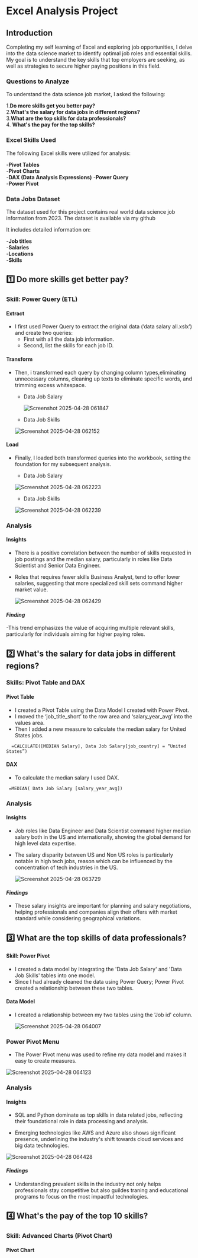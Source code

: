 # Excel Analysis Project

## Introduction  

Completing my self learning of Excel and exploring job opportunities, I delve into the data science market to identify optimal job roles and essential skills. My goal is to understand the key skills that top employers are seeking, as well as strategies to secure higher paying positions in this field.  

### Questions to Analyze  

To understand the data science job market, I asked the following:

1.**Do more skills get you better pay?**  
2.**What's the salary for data jobs in different regions?**  
3.**What are the top skills for data professionals?**  
4. **What's the pay for the top skills?**  

### Excel Skills Used  

The following Excel skills were utilized for analysis:  

-**Pivot Tables**  
-**Pivot Charts**  
-**DAX (Data Analysis Expressions)** 
-**Power Query**  
-**Power Pivot**  

### Data Jobs Dataset  

The dataset used for this project contains real world data science job information from 2023. The dataset is available via my github  

It includes detailed information on:  

-**Job titles**  
-**Salaries**  
-**Locations**  
-**Skills**  

## 1️⃣ Do more skills get better pay?  

### Skill: Power Query (ETL)  

#### Extract  

- I first used Power Query to extract the original data (’data salary all.xslx’) and create two queries:
  - First with all the data job information.
  - Second, list the skills for each job ID.

#### Transform  

- Then, i transformed each query by changing column types,eliminating unnecessary columns, cleaning up texts to eliminate specific words, and trimming excess whitespace.

  - Data Job Salary

    ![Screenshot 2025-04-28 061847](https://github.com/user-attachments/assets/7d927844-4248-4635-9c62-9f57fa65f501)
  

  - Data Job Skills 

   ![Screenshot 2025-04-28 062152](https://github.com/user-attachments/assets/885d56ef-6bb1-4b71-ad5f-bba8293699f5)
 
#### Load  
- Finally, I loaded both transformed queries into the workbook, setting the foundation for my subsequent analysis.  
  
  - Data Job Salary

   ![Screenshot 2025-04-28 062223](https://github.com/user-attachments/assets/c3e39e1e-be43-4336-a7d4-76134fb5f5d1)  

   
   - Data Job Skills

   ![Screenshot 2025-04-28 062239](https://github.com/user-attachments/assets/2ed5cf30-87c8-4d9b-96b9-3eaa7aff340d)


### Analysis  

#### Insights  

- There is a positive correlation between the number of skills requested in job postings and the median salary, particularly in roles like Data Scientist and Senior Data Engineer.
- Roles that requires fewer skills Business Analyst, tend to offer lower salaries, suggesting that more specialized skill sets command higher market value.

  ![Screenshot 2025-04-28 062429](https://github.com/user-attachments/assets/62f368ef-07d0-453d-9e53-d5ea419bf9b7)


#### *Finding*  

-This trend emphasizes the value of acquiring multiple relevant skills, particularly for individuals aiming for higher paying roles.  

## 2️⃣ What's the salary for data jobs in  different regions?  

### Skills: Pivot Table and DAX  

#### Pivot Table  

- I created a Pivot Table using the Data Model I created with Power Pivot.
- I moved the ‘job_title_short’ to the row area and ‘salary_year_avg’ into the values area.
- Then I added a new measure to calculate the median salary for United States jobs.
   
```
  =CALCULATE([MEDIAN Salary], Data Job Salary[job_country] = “United States”)
```

#### DAX  

- To calculate the median salary I used DAX.

 ```
  =MEDIAN( Data Job Salary [salary_year_avg])
```

### Analysis  

#### Insights  

- Job roles like Data Engineer and Data Scientist command higher median salary both in the US and internationally, showing the global demand for high level data expertise.
- The salary disparity between US and Non US roles is particularly notable in high tech jobs, reason which can be influenced by the concentration of tech industries in the US.


  ![Screenshot 2025-04-28 063729](https://github.com/user-attachments/assets/deefbe38-cef6-48fa-9315-a821d72d47a8)

#### *Findings*  
- These salary insights are important for planning and salary negotiations, helping professionals and companies align their offers with market standard while considering geographical variations.

## 3️⃣ What are the top skills of data professionals?  

#### Skill: Power Pivot  

- I created a data model by integrating the 'Data Job Salary' and 'Data Job Skills' tables into one model.
- Since I had already cleaned the data using Power Query; Power Pivot created a relationship between these two tables.

#### Data Model  

- I created a relationship between my two tables using the 'Job id' column.

   ![Screenshot 2025-04-28 064007](https://github.com/user-attachments/assets/72bd9882-78fc-454d-80bd-f7afb0e75ea1)

### Power Pivot Menu  

- The Power Pivot menu was used to refine my data model and makes it easy to create measures.

![Screenshot 2025-04-28 064123](https://github.com/user-attachments/assets/aa7b0507-61c1-4883-ab49-302b2bec4c4c)  

### Analysis  

#### Insights  

- SQL and Python dominate as top skills in data related jobs, reflecting their foundational role in data processing and analysis.

- Emerging technologies like AWS and Azure also shows significant presence, underlining the industry's shift towards cloud services and big data technologies.

![Screenshot 2025-04-28 064428](https://github.com/user-attachments/assets/40c02b5b-2b8e-4d99-b55b-73463faed60d)  

#### *Findings*  

- Understanding prevalent skills in the industry not only helps professionals stay competitive but also guildes traning and educational programs to focus on the most impactful technologies.


## 4️⃣ What's the pay of the top 10 skills?  

### Skill: Advanced Charts (Pivot Chart)  

#### Pivot Chart




 





